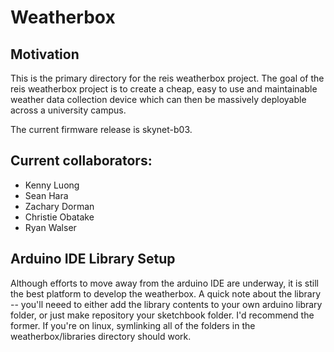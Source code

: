 Weatherbox
============================

## Motivation

This is the primary directory for the reis weatherbox project. The goal of the reis weatherbox
project is to create a cheap, easy to use and maintainable weather data collection device 
which can then be massively deployable across a university campus. 

The current firmware release is skynet-b03.

## Current collaborators:

* Kenny Luong
* Sean Hara
* Zachary Dorman
* Christie Obatake 
* Ryan Walser


## Arduino IDE Library Setup

Although efforts to move away from the arduino IDE are underway, it is still the best platform to 
develop the weatherbox. A quick note about the library -- you'll neeed to either add the 
library contents to your own arduino library folder, or just make repository your
sketchbook folder. I'd recommend the former. If you're on linux, symlinking all of the folders
in the weatherbox/libraries directory should work. 

